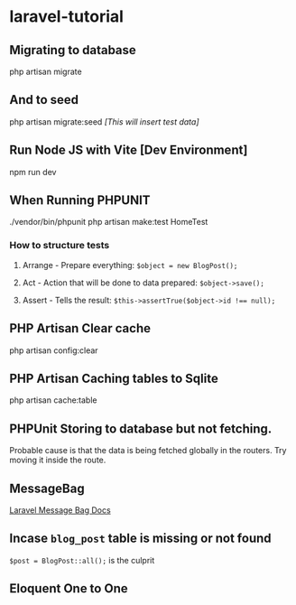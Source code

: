 # laravel-tutorial

## Migrating to database
php artisan migrate

## And to seed
php artisan migrate:seed *[This will insert test data]*

## Run Node JS with Vite [Dev Environment]
npm run dev

## When Running PHPUNIT
./vendor/bin/phpunit
php artisan make:test HomeTest

### How to structure tests
1. Arrange - Prepare everything:
`$object = new BlogPost();`

2. Act - Action that will be done to data prepared:
`$object->save();`

3. Assert - Tells the result:
`$this->assertTrue($object->id !== null);`

## PHP Artisan Clear cache
php artisan config:clear

## PHP Artisan Caching tables to Sqlite
php artisan cache:table

## PHPUnit Storing to database but not fetching.
Probable cause is that the data is being fetched globally in the routers. Try moving it inside the route.

## MessageBag
[Laravel Message Bag Docs](https://laravel.com/api/9.x/Illuminate/Support/MessageBag.html)

## Incase `blog_post` table is missing or not found
`$post = BlogPost::all();` is the culprit

## Eloquent One to One
